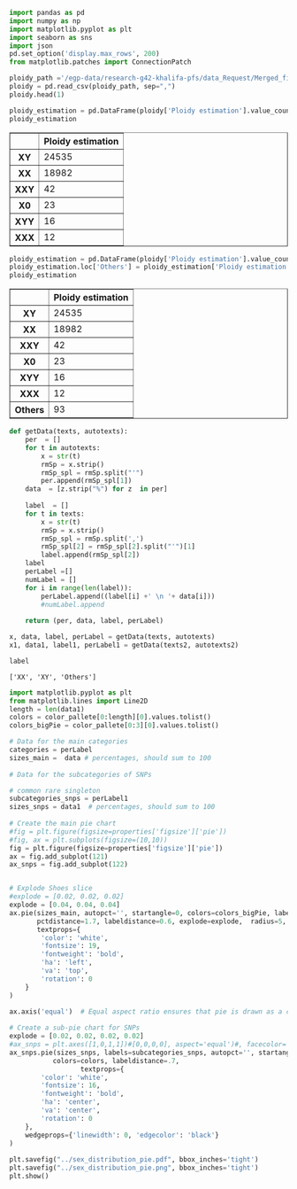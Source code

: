 ```python
import pandas as pd
import numpy as np
import matplotlib.pyplot as plt
import seaborn as sns
import json
pd.set_option('display.max_rows', 200)
from matplotlib.patches import ConnectionPatch

```


```python
ploidy_path ='/egp-data/research-g42-khalifa-pfs/data_Request/Merged_files/APfiles/UAE_ploidy_estimation_metrics_merged.csv'
ploidy = pd.read_csv(ploidy_path, sep=",")
ploidy.head(1)

ploidy_estimation = pd.DataFrame(ploidy['Ploidy estimation'].value_counts())
ploidy_estimation
```

<div>
<table border="1" class="dataframe">
  <thead>
    <tr style="text-align: right;">
      <th></th>
      <th>Ploidy estimation</th>
    </tr>
  </thead>
  <tbody>
    <tr>
      <th>XY</th>
      <td>24535</td>
    </tr>
    <tr>
      <th>XX</th>
      <td>18982</td>
    </tr>
    <tr>
      <th>XXY</th>
      <td>42</td>
    </tr>
    <tr>
      <th>X0</th>
      <td>23</td>
    </tr>
    <tr>
      <th>XYY</th>
      <td>16</td>
    </tr>
    <tr>
      <th>XXX</th>
      <td>12</td>
    </tr>
  </tbody>
</table>
</div>




```python
ploidy_estimation = pd.DataFrame(ploidy['Ploidy estimation'].value_counts())
ploidy_estimation.loc['Others'] = ploidy_estimation['Ploidy estimation']['XXX'] + ploidy_estimation['Ploidy estimation']['XXY'] + ploidy_estimation['Ploidy estimation']['XYY'] +ploidy_estimation['Ploidy estimation']['X0'] 
ploidy_estimation

```




<div>

<table border="1" class="dataframe">
  <thead>
    <tr style="text-align: right;">
      <th></th>
      <th>Ploidy estimation</th>
    </tr>
  </thead>
  <tbody>
    <tr>
      <th>XY</th>
      <td>24535</td>
    </tr>
    <tr>
      <th>XX</th>
      <td>18982</td>
    </tr>
    <tr>
      <th>XXY</th>
      <td>42</td>
    </tr>
    <tr>
      <th>X0</th>
      <td>23</td>
    </tr>
    <tr>
      <th>XYY</th>
      <td>16</td>
    </tr>
    <tr>
      <th>XXX</th>
      <td>12</td>
    </tr>
    <tr>
      <th>Others</th>
      <td>93</td>
    </tr>
  </tbody>
</table>
</div>




```python
def getData(texts, autotexts):
    per  = []
    for t in autotexts:
        x = str(t)
        rmSp = x.strip()
        rmSp_spl = rmSp.split("'")
        per.append(rmSp_spl[1])
    data  = [z.strip("%") for z  in per]
    
    label  = []
    for t in texts:
        x = str(t)
        rmSp = x.strip()
        rmSp_spl = rmSp.split(',')
        rmSp_spl[2] = rmSp_spl[2].split("'")[1]
        label.append(rmSp_spl[2])
    label
    perLabel =[]
    numLabel = []
    for i in range(len(label)):
        perLabel.append((label[i] +' \n '+ data[i]))
        #numLabel.append
    
    return (per, data, label, perLabel) 
```


```python
x, data, label, perLabel = getData(texts, autotexts)
x1, data1, label1, perLabel1 = getData(texts2, autotexts2)
```


```python
label
```




    ['XX', 'XY', 'Others']




```python
import matplotlib.pyplot as plt
from matplotlib.lines import Line2D
length = len(data1)
colors = color_pallete[0:length][0].values.tolist()
colors_bigPie = color_pallete[0:3][0].values.tolist()

# Data for the main categories
categories = perLabel
sizes_main =  data # percentages, should sum to 100
 
# Data for the subcategories of SNPs

# common rare singleton
subcategories_snps = perLabel1
sizes_snps = data1  # percentages, should sum to 100
 
# Create the main pie chart
#fig = plt.figure(figsize=properties['figsize']['pie'])
#fig, ax = plt.subplots(figsize=(10,10))
fig = plt.figure(figsize=properties['figsize']['pie'])
ax = fig.add_subplot(121)
ax_snps = fig.add_subplot(122)


# Explode Shoes slice
#explode = [0.02, 0.02, 0.02]
explode = [0.04, 0.04, 0.04]
ax.pie(sizes_main, autopct='', startangle=0, colors=colors_bigPie, labels=categories,
       pctdistance=1.7, labeldistance=0.6, explode=explode,  radius=5,
       textprops={
        'color': 'white',
        'fontsize': 19,
        'fontweight': 'bold',
        'ha': 'left',
        'va': 'top',
        'rotation': 0
    }
)

ax.axis('equal')  # Equal aspect ratio ensures that pie is drawn as a circle.
 
# Create a sub-pie chart for SNPs
explode = [0.02, 0.02, 0.02, 0.02]
#ax_snps = plt.axes([1,0,1,1])#[0,0,0,0], aspect='equal')#, facecolor='lightgrey')
ax_snps.pie(sizes_snps, labels=subcategories_snps, autopct='', startangle=90, explode=explode,
           colors=colors, labeldistance=.7,
                  textprops={
        'color': 'white',
        'fontsize': 16,
        'fontweight': 'bold',
        'ha': 'center',
        'va': 'center',
        'rotation': 0
    },
    wedgeprops={'linewidth': 0, 'edgecolor': 'black'}
)
 
plt.savefig("../sex_distribution_pie.pdf", bbox_inches='tight')
plt.savefig("../sex_distribution_pie.png", bbox_inches='tight')
plt.show()
```

    

